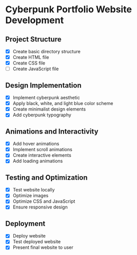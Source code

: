 # Cyberpunk Portfolio Website Development

## Project Structure
- [x] Create basic directory structure
- [x] Create HTML file
- [x] Create CSS file
- [ ] Create JavaScript file

## Design Implementation
- [x] Implement cyberpunk aesthetic
- [x] Apply black, white, and light blue color scheme
- [x] Create minimalist design elements
- [x] Add cyberpunk typography

## Animations and Interactivity
- [x] Add hover animations
- [x] Implement scroll animations
- [x] Create interactive elements
- [x] Add loading animations

## Testing and Optimization
- [x] Test website locally
- [x] Optimize images
- [x] Optimize CSS and JavaScript
- [x] Ensure responsive design

## Deployment
- [x] Deploy website
- [x] Test deployed website
- [x] Present final website to user
